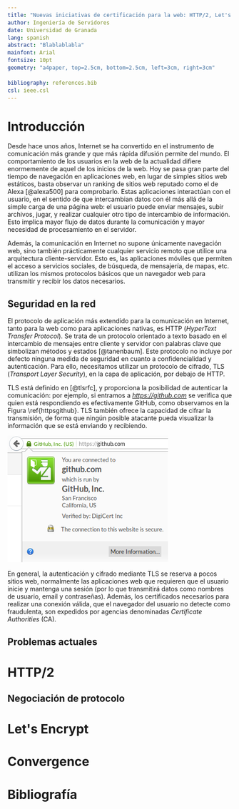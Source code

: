 ```yaml
---
title: "Nuevas iniciativas de certificación para la web: HTTP/2, Let's Encrypt y Convergence"
author: Ingeniería de Servidores
date: Universidad de Granada
lang: spanish
abstract: "Blablablabla"
mainfont: Arial
fontsize: 10pt
geometry: "a4paper, top=2.5cm, bottom=2.5cm, left=3cm, right=3cm"

bibliography: references.bib
csl: ieee.csl
---
```


# Introducción

Desde hace unos años, Internet se ha convertido en el instrumento de comunicación más grande y que más rápida
difusión permite del mundo. El comportamiento de los usuarios en la web de la actualidad difiere enormemente de 
aquel de los inicios de la web. Hoy se pasa gran parte del tiempo de navegación en aplicaciones web, en lugar de 
simples sitios web estáticos, basta observar un ranking de sitios web reputado como el de Alexa [@alexa500] para
comprobarlo. Estas aplicaciones interactúan con el usuario, en el sentido de que intercambian datos 
con él más allá de la simple carga de una página web: el usuario puede enviar mensajes, subir archivos, jugar, y
realizar cualquier otro tipo de intercambio de información. Esto implica mayor flujo de datos durante la comunicación y mayor
necesidad de procesamiento en el servidor.

Además, la comunicación en Internet no supone únicamente navegación web, sino también prácticamente cualquier
servicio remoto que utilice una arquitectura cliente-servidor. Esto es, las aplicaciones móviles que permiten
el acceso a servicios sociales, de búsqueda, de mensajería, de mapas, etc. utilizan los mismos protocolos básicos
que un navegador web para transmitir y recibir los datos necesarios. 

## Seguridad en la red

El protocolo de aplicación más extendido para la comunicación en Internet, tanto para la web como para aplicaciones nativas, es
HTTP (*HyperText Transfer Protocol*). Se trata de un protocolo orientado a texto basado en el intercambio de
mensajes entre cliente y servidor con palabras clave que simbolizan métodos y estados [@tanenbaum]. Este protocolo
no incluye por defecto ninguna medida de seguridad en cuanto a confidencialidad y autenticación. Para ello, necesitamos
utilizar un protocolo de cifrado, TLS (*Transport Layer Security*), en la capa de aplicación, por debajo de HTTP.

TLS está definido en [@tlsrfc], y proporciona la posibilidad de autenticar la comunicación: por ejemplo, si entramos
a *https://github.com* se verifica que quien está respondiendo es efectivamente GitHub, como observamos en la Figura 
\ref{httpsgithub}. TLS también ofrece la capacidad de cifrar la transmisión,
de forma que ningún posible atacante pueda visualizar la información que se está enviando y recibiendo.

![La identidad de `https://github.com` está verificada\label{httpsgithub}](img/httpsgithub.png)

<!-- Explicar algo sobre certificados RSA -->

En general, la autenticación y cifrado mediante TLS se reserva a pocos sitios web, normalmente las aplicaciones
web que requieren que el usuario inicie y mantenga una sesión (por lo que transmitirá datos como nombres de usuario,
email y contraseñas). Además, los certificados necesarios para realizar una conexión válida, que el navegador del
usuario no detecte como fraudulenta, son expedidos por agencias denominadas *Certificate Authorities* (CA).

## Problemas actuales

# HTTP/2

## Negociación de protocolo

<!-- Algo sobre HTTPS obligatorio, HTTPS y el rendimiento o HTTPS y compensar la latencia -->

<!-- Indicaciones para probar un servidor nginx/(apache?) con HTTP/2 (o SPDY) -->

# Let's Encrypt

<!-- Parte de CA: Boulder -->

<!-- Parte de cliente de CA: lets-encrypt-preview -->

# Convergence

<!-- Análisis de la estructura dinámica de notarios -->

<!-- Comentario sobre extensión de navegador -->

# Bibliografía
